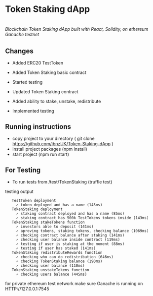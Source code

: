 
# Token Staking dApp <h1>

###### Blockchain Token Staking dApp built with React, Solidity, on ethereum Ganache testnet <h6>




## Changes
* Added ERC20 TestToken 
* Added Token Staking basic contract
* Started testing 

* Updated Token Staking contract
* Added ability to stake, unstake, redistribute
* Implemented testing 


## Running instructions

* copy project to your directory ( git clone https://github.com/ibnzUK/Token-Staking-dApp )
* install project packages (npm install)
* start project (npm run start)


## For Testing
* To run tests from /test/TokenStaking (truffle test)

testing output
 ``` Contract: TokenStaking
    TestToken deployment
      ✓ token deployed and has a name (143ms)
    TokenStaking deployment
      ✓ staking contract deployed and has a name (85ms)
      ✓ staking contract has 500k TestTokens tokens inside (143ms)
    TokenStaking stakeTokens function
      ✓ investors able to deposit (141ms)
      ✓ aproving tokens, staking tokens, checking balance (1069ms)
      ✓ checking contract balance after staking (141ms)
      ✓ checking user balance inside contract (119ms)
      ✓ testing if user is staking at the moment (88ms)
      ✓ testing if user has staked (141ms)
    TokenStaking redistributeRewards function
      ✓ checking who can do redistribution (646ms)
      ✓ checking TokenStaking balance (190ms)
      ✓ checking user balance (110ms)
    TokenStaking unstakeTokens function
      ✓ checking users balance (445ms)
```      


for private ethereum test network make sure Ganache is running on HTTP://127.0.0.1:7545


